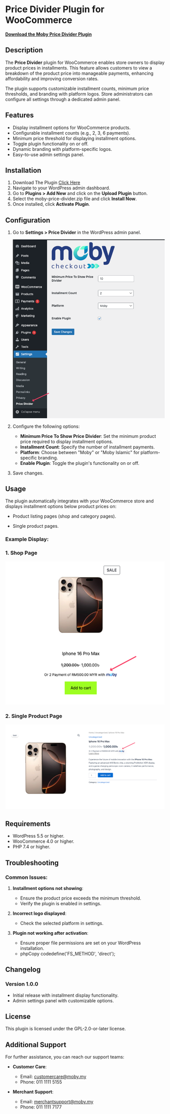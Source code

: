 # Price Divider Plugin for WooCommerce

[**Download the Moby Price Divider Plugin**](https://raw.githubusercontent.com/MobyPayTech/moby-plugins/main/woocommerce/price-divider/moby-price-divider.zip)

## Description

The **Price Divider** plugin for WooCommerce enables store owners to display product prices in installments. This feature allows customers to view a breakdown of the product price into manageable payments, enhancing affordability and improving conversion rates.

The plugin supports customizable installment counts, minimum price thresholds, and branding with platform logos. Store administrators can configure all settings through a dedicated admin panel.

## Features

- Display installment options for WooCommerce products.
- Configurable installment counts (e.g., 2, 3, 6 payments).
- Minimum price threshold for displaying installment options.
- Toggle plugin functionality on or off.
- Dynamic branding with platform-specific logos.
- Easy-to-use admin settings panel.

## Installation

1. Download The Plugin [Click Here](https://raw.githubusercontent.com/MobyPayTech/moby-plugins/main/woocommerce/price-divider/moby-price-divider.zip)
2. Navigate to your WordPress admin dashboard.
3. Go to **Plugins > Add New** and click on the **Upload Plugin** button.
4. Select the moby-price-divider.zip file and click **Install Now**.
5. Once installed, click **Activate Plugin**.

## Configuration

1.  Go to **Settings > Price Divider** in the WordPress admin panel.

    ![Product settings Page](SCR-20241126-psoj.png)

3.  Configure the following options:

    - **Minimum Price To Show Price Divider**: Set the minimum product price required to display installment options.
    - **Installment Count**: Specify the number of installment payments.
    - **Platform**: Choose between "Moby" or "Moby Islamic" for platform-specific branding.
    - **Enable Plugin**: Toggle the plugin's functionality on or off.

4.  Save changes.

## Usage

The plugin automatically integrates with your WooCommerce store and displays installment options below product prices on:

- Product listing pages (shop and category pages).

- Single product pages.

### Example Display:

### 1. Shop Page

![Product listing Page](SCR-20241126-pffn.png)

### 2. Single Product Page

![Product listing Page](SCR-20241126-pebe.png)

## Requirements

- WordPress 5.5 or higher.
- WooCommerce 4.0 or higher.
- PHP 7.4 or higher.

## Troubleshooting

### Common Issues:

1.  **Installment options not showing**:

    - Ensure the product price exceeds the minimum threshold.
    - Verify the plugin is enabled in settings.

2.  **Incorrect logo displayed**:

    - Check the selected platform in settings.

3.  **Plugin not working after activation**:

    - Ensure proper file permissions are set on your WordPress installation.
    - phpCopy codedefine('FS_METHOD', 'direct');

## Changelog

### Version 1.0.0

- Initial release with installment display functionality.
- Admin settings panel with customizable options.

## License

This plugin is licensed under the GPL-2.0-or-later license.

## Additional Support

For further assistance, you can reach our support teams:

- **Customer Care**:

  - Email: [customercare@moby.my](mailto:customercare@moby.my)
  - Phone: 011 1111 5155

- **Merchant Support**:
  - Email: [merchantsupport@moby.my](mailto:merchantsupport@moby.my)
  - Phone: 011 1111 7177
